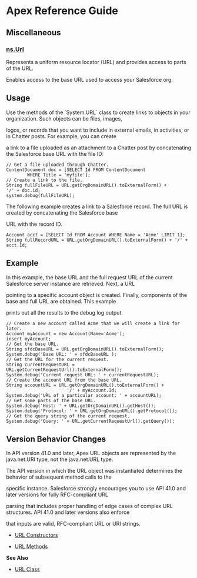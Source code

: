 # Apex Reference Guide

## Miscellaneous

### [ns.Url](./Miscellaneous/ns.Url.md)

Represents a uniform resource locator (URL) and provides access to parts of the URL. 

Enables access to the base URL used to access your Salesforce org. 

## Usage 

Use the methods of the &#x60;System.URL&#x60; class to create links to objects in your organization. Such objects can be files, images, 

logos, or records that you want to include in external emails, in activities, or in Chatter posts. For example, you can create 

a link to a file uploaded as an attachment to a Chatter post by concatenating the Salesforce base URL with the file ID: 

```apex
// Get a file uploaded through Chatter.
ContentDocument doc = [SELECT Id FROM ContentDocument
        WHERE Title = 'myfile'];
// Create a link to the file.
String fullFileURL = URL.getOrgDomainURL().toExternalForm() +
'/' + doc.id;
system.debug(fullFileURL);
```

The following example creates a link to a Salesforce record. The full URL is created by concatenating the Salesforce base 

URL with the record ID. 

```ape
Account acct = [SELECT Id FROM Account WHERE Name = 'Acme' LIMIT 1];
String fullRecordURL = URL.getOrgDomainURL().toExternalForm() + '/' + acct.Id;
```

## Example 

In this example, the base URL and the full request URL of the current Salesforce server instance are retrieved. Next, a URL 

pointing to a specific account object is created. Finally, components of the base and full URL are obtained. This example 

prints out all the results to the debug log output. 

```apex
// Create a new account called Acme that we will create a link for later.
Account myAccount = new Account(Name='Acme');
insert myAccount;
// Get the base URL.
String sfdcBaseURL = URL.getOrgDomainURL().toExternalForm();
System.debug('Base URL: ' + sfdcBaseURL );
// Get the URL for the current request.
String currentRequestURL = URL.getCurrentRequestUrl().toExternalForm();
System.debug('Current request URL: ' + currentRequestURL);
// Create the account URL from the base URL.
String accountURL = URL.getOrgDomainURL().toExternalForm() +
                       '/' + myAccount.Id;
System.debug('URL of a particular account: ' + accountURL);
// Get some parts of the base URL.
System.debug('Host: ' + URL.getOrgDomainURL().getHost());
System.debug('Protocol: ' + URL.getOrgDomainURL().getProtocol());
// Get the query string of the current request.
System.debug('Query: ' + URL.getCurrentRequestUrl().getQuery());
```

## Version Behavior Changes 

In API version 41.0 and later, Apex URL objects are represented by the java.net.URI type, not the java.net.URL type. 

The API version in which the URL object was instantiated determines the behavior of subsequent method calls to the 

specific instance. Salesforce strongly encourages you to use API 41.0 and later versions for fully RFC-compliant URL 

parsing that includes proper handling of edge cases of complex URL structures. API 41.0 and later versions also enforce 

that inputs are valid, RFC-compliant URL or URI strings. 

* [URL Constructors](https://developer.salesforce.com/docs/atlas.en-us.apexref.meta/apexref/apex_methods_system_url.htm#apex_System_URL_constructors) 

* [URL Methods](https://developer.salesforce.com/docs/atlas.en-us.apexref.meta/apexref/apex_methods_system_url.htm#apex_System_URL_methods) 

**See Also** 

* [URL Class](https://developer.salesforce.com/docs/atlas.en-us.apexcode.meta/apexcode/apex_classes_url.htm)
